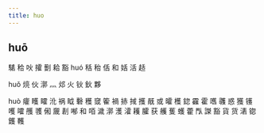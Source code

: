 ```yaml
---
title: huo
---
```


## huō
騞
秴
吙
攉
劐
耠
豁
huó
秳
秮
佸
和
姡
活
趏





huǒ
煷
伙
漷
灬
邩
火
钬
鈥
夥


huò
癨
矆
矐
沎
祸
眓
礊
穫
窢
篧
禍
捇
掝
擭
旤
或
曤
檴
鍃
靃
霍
嚿
彠
惑
獲
镬
嚄
嚯
雘
彟
俰
奯
剨
喐
和
咟
濊
漷
濩
瀖
耯
臛
获
艧
蒦
蠖
藿
閄
謋
豁
貨
货
湱
锪
鑊
韄
